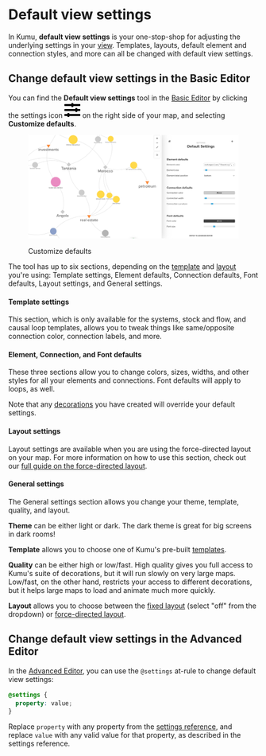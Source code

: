 # Default view settings

In Kumu, **default view settings** is your one-stop-shop for adjusting the underlying settings in your [view](views.md). Templates, layouts, default element and connection styles, and more can all be changed with default view settings.

## Change default view settings in the Basic Editor

You can find the **Default view settings** tool in the [Basic Editor](../overview/view-editors.md#basic-editor) by clicking the settings icon ![](../icons/sliders-h.svg) on the right side of your map, and selecting **Customize defaults**.

<figure><img src="../.gitbook/assets/Customize defaults (1).png" alt=""><figcaption><p>Customize defaults</p></figcaption></figure>

The tool has up to six sections, depending on the [template](templates.md) and [layout](layouts.md) you're using: Template settings, Element defaults, Connection defaults, Font defaults, Layout settings, and General settings.

#### Template settings

This section, which is only available for the systems, stock and flow, and causal loop templates, allows you to tweak things like same/opposite connection color, connection labels, and more.

#### Element, Connection, and Font defaults

These three sections allow you to change colors, sizes, widths, and other styles for all your elements and connections. Font defaults will apply to loops, as well.

Note that any [decorations](decorate.md) you have created will override your default settings.

#### Layout settings

Layout settings are available when you are using the force-directed layout on your map. For more information on how to use this section, check out our [full guide on the force-directed layout](layouts/force-directed.md).

#### General settings

The General settings section allows you change your theme, template, quality, and layout.

**Theme** can be either light or dark. The dark theme is great for big screens in dark rooms!

**Template** allows you to choose one of Kumu's pre-built [templates](templates.md).

**Quality** can be either high or low/fast. High quality gives you full access to Kumu's suite of decorations, but it will run slowly on very large maps. Low/fast, on the other hand, restricts your access to different decorations, but it helps large maps to load and animate much more quickly.

**Layout** allows you to choose between the [fixed layout](layouts/fixed.md) (select "off" from the dropdown) or [force-directed layout](layouts/force-directed.md).

## Change default view settings in the Advanced Editor

In the [Advanced Editor](../overview/view-editors.md#advanced-editor), you can use the `@settings` at-rule to change default view settings:

```scss
@settings {
  property: value;
}
```

Replace `property` with any property from the [settings reference](settings-reference.md), and replace `value` with any valid value for that property, as described in the settings reference.
